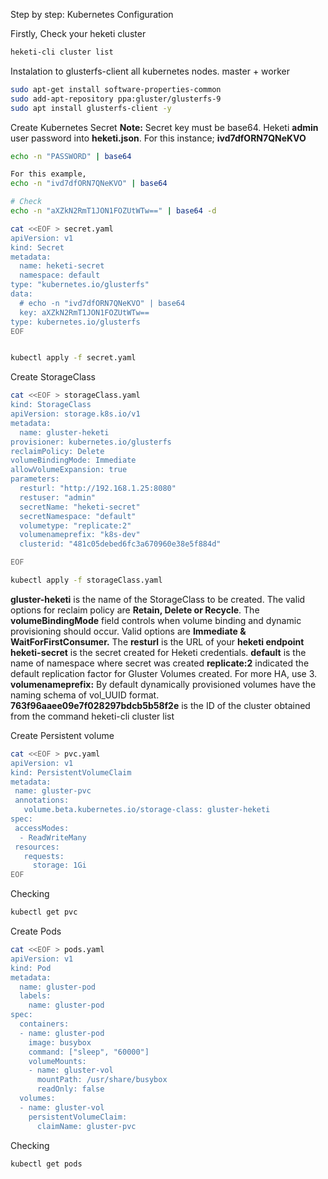 Step by step: Kubernetes Configuration


Firstly, Check your heketi cluster
``` bash
heketi-cli cluster list

```

Instalation to glusterfs-client all kubernetes nodes. master + worker
``` bash
sudo apt-get install software-properties-common
sudo add-apt-repository ppa:gluster/glusterfs-9
sudo apt install glusterfs-client -y

```


Create Kubernetes Secret
**Note:** Secret key must be base64. Heketi **admin** user password into **heketi.json**. For this instance; **ivd7dfORN7QNeKVO**

``` bash
echo -n "PASSWORD" | base64

For this example,
echo -n "ivd7dfORN7QNeKVO" | base64

# Check
echo -n "aXZkN2RmT1JON1FOZUtWTw==" | base64 -d

cat <<EOF > secret.yaml
apiVersion: v1
kind: Secret
metadata:
  name: heketi-secret
  namespace: default
type: "kubernetes.io/glusterfs"
data:
  # echo -n "ivd7dfORN7QNeKVO" | base64
  key: aXZkN2RmT1JON1FOZUtWTw==
type: kubernetes.io/glusterfs
EOF


kubectl apply -f secret.yaml

```

Create StorageClass

``` bash
cat <<EOF > storageClass.yaml
kind: StorageClass
apiVersion: storage.k8s.io/v1
metadata:
  name: gluster-heketi
provisioner: kubernetes.io/glusterfs
reclaimPolicy: Delete
volumeBindingMode: Immediate
allowVolumeExpansion: true
parameters:
  resturl: "http://192.168.1.25:8080" 
  restuser: "admin" 
  secretName: "heketi-secret"
  secretNamespace: "default"
  volumetype: "replicate:2"
  volumenameprefix: "k8s-dev"
  clusterid: "481c05debed6fc3a670960e38e5f884d"

EOF

kubectl apply -f storageClass.yaml

```

**gluster-heketi** is the name of the StorageClass to be created.
The valid options for reclaim policy are **Retain, Delete or Recycle**. 
The **volumeBindingMode** field controls when volume binding and dynamic provisioning should occur. Valid options are **Immediate & WaitForFirstConsumer.** 
The **resturl** is the URL of your **heketi endpoint**
**heketi-secret** is the secret created for Heketi credentials.
**default** is the name of namespace where secret was created
**replicate:2** indicated the default replication factor for Gluster Volumes created. For more HA, use 3.
**volumenameprefix:** By default dynamically provisioned volumes have the naming schema of vol_UUID format. 
**763f96aaee09e7f028297bdcb5b58f2e** is the ID of the cluster obtained from the command heketi-cli cluster list


Create Persistent volume
``` bash
cat <<EOF > pvc.yaml
apiVersion: v1
kind: PersistentVolumeClaim
metadata:
 name: gluster-pvc
 annotations:
   volume.beta.kubernetes.io/storage-class: gluster-heketi
spec:
 accessModes:
  - ReadWriteMany
 resources:
   requests:
     storage: 1Gi
EOF

```

Checking
``` bash
kubectl get pvc

```

Create Pods
``` bash
cat <<EOF > pods.yaml
apiVersion: v1
kind: Pod
metadata:
  name: gluster-pod
  labels:
    name: gluster-pod
spec:
  containers:
  - name: gluster-pod
    image: busybox
    command: ["sleep", "60000"]
    volumeMounts:
    - name: gluster-vol
      mountPath: /usr/share/busybox 
      readOnly: false
  volumes:
  - name: gluster-vol
    persistentVolumeClaim:
      claimName: gluster-pvc
```


Checking
``` bash
kubectl get pods

```